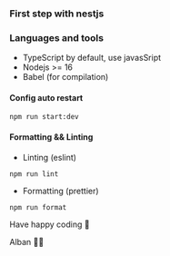 ### First step with nestjs

### Languages and tools
- TypeScript by default, use javasSript
- Nodejs >= 16
- Babel (for compilation)

#### Config auto restart
```
npm run start:dev
```

#### Formatting && Linting
- Linting (eslint)
```
npm run lint
```
- Formatting (prettier)
```
npm run format
```


Have happy coding 🚀 <br>

Alban 🐱‍👤